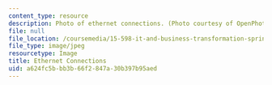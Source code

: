 ```yaml
---
content_type: resource
description: Photo of ethernet connections. (Photo courtesy of OpenPhoto.net.)
file: null
file_location: /coursemedia/15-598-it-and-business-transformation-spring-2003/a624fc5bbb3b66f2847a30b397b95aed_15-598s03.jpg
file_type: image/jpeg
resourcetype: Image
title: Ethernet Connections
uid: a624fc5b-bb3b-66f2-847a-30b397b95aed
---
```

